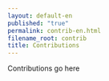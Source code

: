 ```yaml
---
layout: default-en
published: "true"
permalink: contrib-en.html
filename_root: contrib
title: Contributions
---
```


Contributions go here
